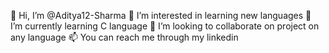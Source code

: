 👋 Hi, I’m @Aditya12-Sharma 👀 I’m interested in learning new languages 🌱 I’m currently learning C language 💞️ I’m looking to collaborate on project on any language 📫 You can reach me through my linkedin
